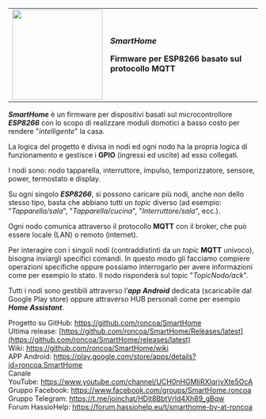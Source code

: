<table>
<tbody>
<tr class="odd">
<td><img src="./media/image1.jpeg" style="width:1.89583in;height:1.89583in" /></td>
<td><p><em><strong>SmartHome</strong></em></p>
<p><strong>Firmware per ESP8266 basato sul protocollo MQTT</strong></p></td>
</tr>
</tbody>
</table>

***SmartHome*** è un firmware per dispositivi basati sul
microcontrollore ***ESP8266*** con lo scopo di realizzare moduli
domotici a basso costo per rendere "*intelligente*" la casa.

La logica del progetto è divisa in nodi ed ogni nodo ha la propria
logica di funzionamento e gestisce i **GPIO** (ingressi ed uscite) ad
esso collegati.

I nodi sono: nodo <span class="underline">tapparella</span>,
<span class="underline">interruttore</span>,
<span class="underline">impulso</span>,
<span class="underline">temporizzatore,</span>
<span class="underline">sensore</span>,
<span class="underline">power</span>,
<span class="underline">termostato</span> e
<span class="underline">display</span>.

Su ogni singolo ***ESP8266***, si possono caricare più nodi, anche non
dello stesso tipo, basta che abbiano tutti un *topic* diverso (ad
esempio: "*Tapparella/sala*", "*Tapparella/cucina*",
"*Interruttore/sala*", ecc.).

Ogni nodo comunica attraverso il protocollo **MQTT** con il broker, che
può essere locale (LAN) o remoto (internet).

Per interagire con i singoli nodi (contraddistinti da un *topic*
**MQTT** univoco), bisogna inviargli specifici comandi. In questo modo
gli facciamo compiere operazioni specifiche oppure possiamo interrogarlo
per avere informazioni come per esempio lo stato. Il nodo risponderà sul
topic "*TopicNodo/ack*".

Tutti i nodi sono gestibili attraverso l’***<span class="underline">app
Android</span>*** dedicata (scaricabile dal Google Play store) oppure
attraverso HUB personali come per esempio
***<span class="underline">Home Assistant</span>***.

Progetto su GitHub: <https://github.com/roncoa/SmartHome>  
Ultima
release: [https://github.com/roncoa/SmartHome/Relèases/latest](https://github.com/roncoa/SmartHome/releases/latest)  
Wiki: <https://github.com/roncoa/SmartHome/wiki>  
APP
Android: <https://play.google.com/store/apps/details?id=roncoa.SmartHome>  
Canale
YouTube: <https://www.youtube.com/channel/UCH0nHGMIiRXIqrjvXte5OcA>  
Gruppo Facebook: <https://www.facebook.com/groups/SmartHome.roncoa>  
Gruppo Telegram: <https://t.me/joinchat/HDit8BbtVrId4Xh89_gBqw>  
Forum HassioHelp: <https://forum.hassiohelp.eu/t/smarthome-by-at-roncoa>